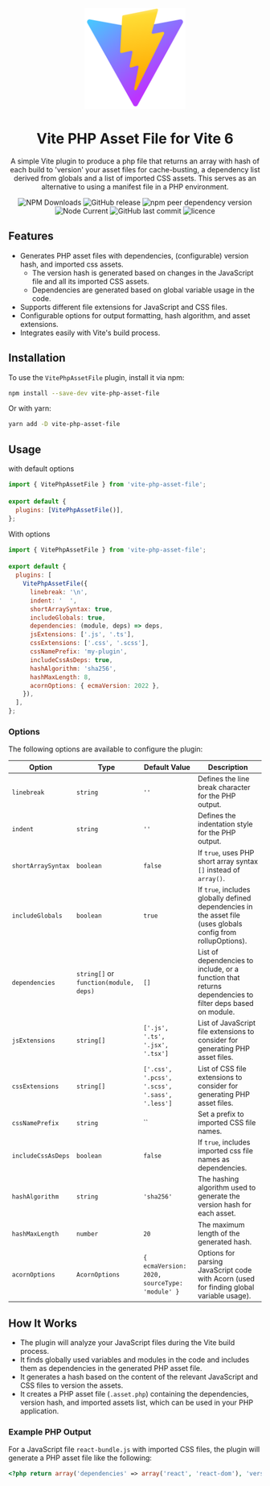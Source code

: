 <div align="center">
  <a href="https://vitejs.dev/">
    <img width="200" height="200" hspace="10" src="vite-logo.svg" alt="vite logo" />
  </a>
  <h1>️Vite PHP Asset File for Vite 6</h1>
  <p>
A simple Vite plugin to produce a php file that returns an array with hash of each build to 'version' your asset files for cache-busting, a dependency list derived from globals and a list of imported
CSS assets. This serves as an alternative to using a manifest file in a PHP environment.
</p>
  <img alt="NPM Downloads" src="https://img.shields.io/npm/d18m/vite-php-asset-file">
  <img src="https://img.shields.io/github/v/release/mrOttoW/vite-php-asset-file" alt="GitHub release" />
  <img src="https://img.shields.io/npm/dependency-version/vite-php-asset-file/peer/vite" alt="npm peer dependency version" />
  <img alt="Node Current" src="https://img.shields.io/node/v/vite-php-asset-file">
  <img src="https://img.shields.io/github/last-commit/mrOttoW/vite-php-asset-file" alt="GitHub last commit"/>
  <img src="https://img.shields.io/npm/l/vite-php-asset-file" alt="licence" />
</div>

## Features

- Generates PHP asset files with dependencies, (configurable) version hash, and imported css assets.
  - The version hash is generated based on changes in the JavaScript file and all its imported CSS assets.
  - Dependencies are generated based on global variable usage in the code.
- Supports different file extensions for JavaScript and CSS files.
- Configurable options for output formatting, hash algorithm, and asset extensions.
- Integrates easily with Vite's build process.

## Installation

To use the `VitePhpAssetFile` plugin, install it via npm:

```bash
npm install --save-dev vite-php-asset-file
```

Or with yarn:

```bash
yarn add -D vite-php-asset-file
```

## Usage

with default options

```js
import { VitePhpAssetFile } from 'vite-php-asset-file';

export default {
  plugins: [VitePhpAssetFile()],
};
```

With options

```js
import { VitePhpAssetFile } from 'vite-php-asset-file';

export default {
  plugins: [
    VitePhpAssetFile({
      linebreak: '\n',
      indent: '  ',
      shortArraySyntax: true,
      includeGlobals: true,
      dependencies: (module, deps) => deps,
      jsExtensions: ['.js', '.ts'],
      cssExtensions: ['.css', '.scss'],
      cssNamePrefix: 'my-plugin',
      includeCssAsDeps: true,
      hashAlgorithm: 'sha256',
      hashMaxLength: 8,
      acornOptions: { ecmaVersion: 2022 },
    }),
  ],
};
```

### Options

The following options are available to configure the plugin:

| Option             | Type                                   | Default Value                                  | Description                                                                                                   |
| ------------------ | -------------------------------------- | ---------------------------------------------- | ------------------------------------------------------------------------------------------------------------- |
| `linebreak`        | `string`                               | `''`                                           | Defines the line break character for the PHP output.                                                          |
| `indent`           | `string`                               | `''`                                           | Defines the indentation style for the PHP output.                                                             |
| `shortArraySyntax` | `boolean`                              | `false`                                        | If `true`, uses PHP short array syntax `[]` instead of `array()`.                                             |
| `includeGlobals`   | `boolean`                              | `true`                                         | If `true`, includes globally defined dependencies in the asset file (uses globals config from rollupOptions). |
| `dependencies`     | `string[]` or `function(module, deps)` | `[]`                                           | List of dependencies to include, or a function that returns dependencies to filter deps based on module.      |
| `jsExtensions`     | `string[]`                             | `['.js', '.ts', '.jsx', '.tsx']`               | List of JavaScript file extensions to consider for generating PHP asset files.                                |
| `cssExtensions`    | `string[]`                             | `['.css', '.pcss', '.scss', '.sass', '.less']` | List of CSS file extensions to consider for generating PHP asset files.                                       |
| `cssNamePrefix`    | `string`                               | ``                                             | Set a prefix to imported CSS file names.                                                                      |
| `includeCssAsDeps` | `boolean`                              | `false`                                        | If `true`, includes imported css file names as dependencies.                                                  |
| `hashAlgorithm`    | `string`                               | `'sha256'`                                     | The hashing algorithm used to generate the version hash for each asset.                                       |
| `hashMaxLength`    | `number`                               | `20`                                           | The maximum length of the generated hash.                                                                     |
| `acornOptions`     | `AcornOptions`                         | `{ ecmaVersion: 2020, sourceType: 'module' }`  | Options for parsing JavaScript code with Acorn (used for finding global variable usage).                      |

## How It Works

- The plugin will analyze your JavaScript files during the Vite build process.
- It finds globally used variables and modules in the code and includes them as dependencies in the generated PHP asset file.
- It generates a hash based on the content of the relevant JavaScript and CSS files to version the assets.
- It creates a PHP asset file (`.asset.php`) containing the dependencies, version hash, and imported assets list, which can be used in your PHP application.

### Example PHP Output

For a JavaScript file `react-bundle.js` with imported CSS files, the plugin will generate a PHP asset file like the following:

```php
<?php return array('dependencies' => array('react', 'react-dom'), 'version' => '00472e96f3e2edf6bdc4', 'assets' => array('react-bundle' => 'react-bundle.css'));
```

